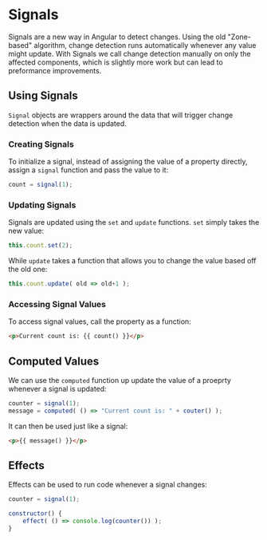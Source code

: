 # Signals
Signals are a new way in Angular to detect changes. Using the old "Zone-based" algorithm, change detection runs automatically whenever any value might update. With Signals we call change detection manually on only the affected components, which is slightly more work but can lead to preformance improvements.

## Using Signals
`Signal` objects are wrappers around the data that will trigger change detection when the data is updated.

### Creating Signals
To initialize a signal, instead of assigning the value of a property directly, assign a `signal` function and pass the value to it:
```js
count = signal(1);
```

### Updating Signals
Signals are updated using the `set` and `update` functions.
`set` simply takes the new value:
```js
this.count.set(2);
```
While `update` takes a function that allows you to change the value based off the old one:
```js
this.count.update( old => old+1 );
```

### Accessing Signal Values
To access signal values, call the property as a function:
```html
<p>Current count is: {{ count() }}</p>
```

## Computed Values
We can use the `computed` function up update the value of a proeprty whenever a signal is updated:
```js
counter = signal(1);
message = computed( () => "Current count is: " + couter() );
```
It can then be used just like a signal:
```html
<p>{{ message() }}</p>
```

## Effects
Effects can be used to run code whenever a signal changes:
```js
counter = signal(1);

constructor() {
    effect( () => console.log(counter()) );
}
```